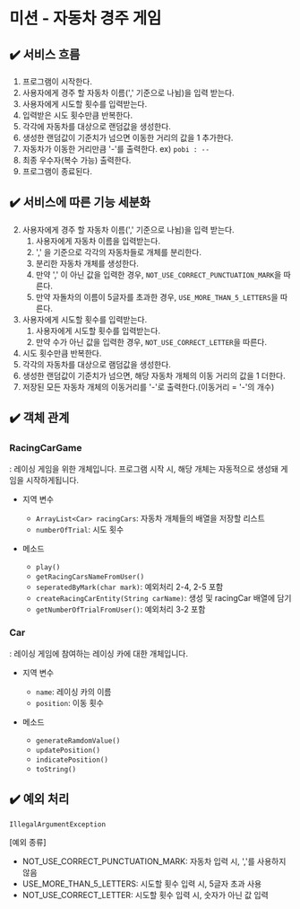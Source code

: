 # 미션 - 자동차 경주 게임

## ✔️ 서비스 흐름
1. 프로그램이 시작한다.
2. 사용자에게 경주 할 자동차 이름(',' 기준으로 나뉨)을 입력 받는다.
3. 사용자에게 시도할 횟수를 입력받는다.
4. 입력받은 시도 횟수만큼 반복한다.
5. 각각에 자동차를 대상으로 랜덤값을 생성한다.
6. 생성한 랜덤값이 기준치가 넘으면 이동한 거리의 값을 1 추가한다.
7. 자동차가 이동한 거리만큼 '-'를 출력한다. ex) `pobi : --`
8. 최종 우수자(복수 가능) 출력한다.
9. 프로그램이 종료된다.

## ✔️ 서비스에 따른 기능 세분화
2. 사용자에게 경주 할 자동차 이름(',' 기준으로 나뉨)을 입력 받는다.
   1. 사용자에게 자동차 이름을 입력받는다.
   2. ',' 을 기준으로 각각의 자동차들로 개체를 분리한다. 
   3. 분리한 자동차 개체를 생성한다.
   4. 만약 ',' 이 아닌 값을 입력한 경우, `NOT_USE_CORRECT_PUNCTUATION_MARK`을 따른다.
   5. 만약 자돌차의 이름이 5글자를 초과한 경우, `USE_MORE_THAN_5_LETTERS`을 따른다.
3. 사용자에게 시도할 횟수를 입력받는다.
   1. 사용자에게 시도할 횟수를 입력받는다.
   2. 만약 수가 아닌 값을 입력한 경우, `NOT_USE_CORRECT_LETTER`을 따른다.
4. 시도 횟수만큼 반복한다.
5. 각각의 자동차를 대상으로 램덤값을 생성한다.
6. 생성한 랜덤값이 기준치가 넘으면, 해당 자동차 개체의 이동 거리의 값을 1 더한다.
7. 저장된 모든 자동차 개체의 이동거리를 '-'로 출력한다.(이동거리 = '-'의 개수)

## ✔️ 객체 관계
### RacingCarGame
: 레이싱 게임을 위한 개체입니다. 프로그램 시작 시, 해당 개체는 자동적으로 생성돼 게임을 시작하게됩니다.

- 지역 변수
  - `ArrayList<Car> racingCars`: 자동차 개체들의 배열을 저장할 리스트
  - `numberOfTrial`: 시도 횟수

- 메소드
    - `play()` 
    - `getRacingCarsNameFromUser()`
    - `seperatedByMark(char mark)`: 예외처리 2-4, 2-5 포함
    - `createRacingCarEntity(String carName)`: 생성 및 racingCar 배열에 담기
    - `getNumberOfTrialFromUser()`: 예외처리 3-2 포함


### Car
: 레이싱 게임에 참여하는 레이싱 카에 대한 개체입니다.

- 지역 변수
  - `name`: 레이싱 카의 이름
  - `position`: 이동 횟수

- 메소드
  - `generateRamdomValue()`
  - `updatePosition()`
  - `indicatePosition()`
  - `toString()`

## ✔️ 예외 처리
`IllegalArgumentException` <br>

[예외 종류]
- NOT_USE_CORRECT_PUNCTUATION_MARK: 자동차 입력 시, ','를 사용하지 않음
- USE_MORE_THAN_5_LETTERS: 시도할 횟수 입력 시, 5글자 초과 사용
- NOT_USE_CORRECT_LETTER: 시도할 횟수 입력 시, 숫자가 아닌 값 입력
